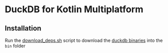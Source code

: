 # DuckDB for Kotlin Multiplatform

## Installation

Run the [download_deps.sh](./download_deps.sh) script to download the [duckdb binaries](https://github.com/duckdb/duckdb)
into the `bin` folder

